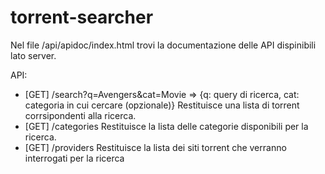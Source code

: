 # torrent-searcher
Nel file /api/apidoc/index.html trovi la documentazione delle API dispinibili lato server. 

API:
- [GET] /search?q=Avengers&cat=Movie => {q: query di ricerca, cat: categoria in cui cercare (opzionale)}
Restituisce una lista di torrent corrsipondenti alla ricerca.
- [GET] /categories
Restituisce la lista delle categorie disponibili per la ricerca.
- [GET] /providers
Restituisce la lista dei siti torrent che verranno interrogati per la ricerca
